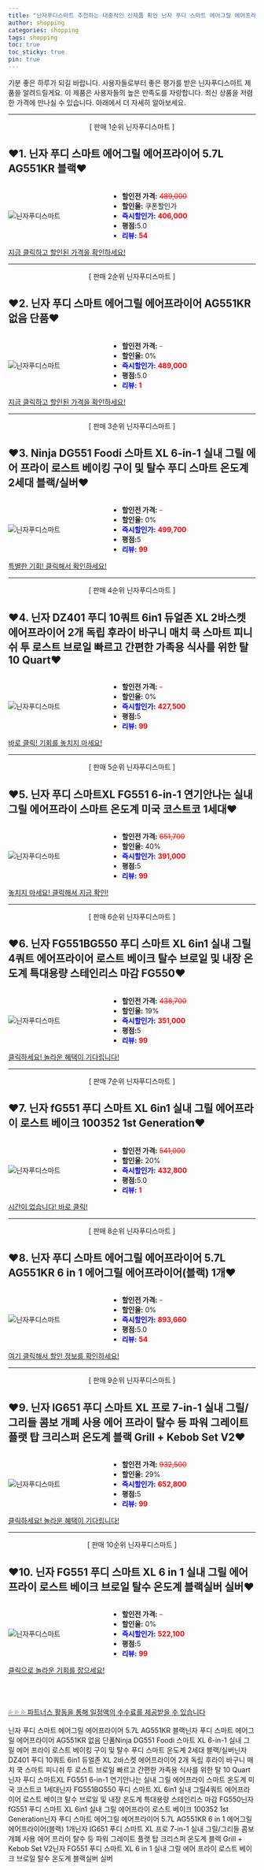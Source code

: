 ```yaml
---
title: "닌자푸디스마트 추천하는 대중적인 신제품 확인 닌자 푸디 스마트 에어그릴 에어프라이어"
author: shopping
categories: shopping
tags: shopping
toc: true
toc_sticky: true
pin: true
---
```

기분 좋은 하루가 되길 바랍니다. 사용자들로부터 좋은 평가를 받은 닌자푸디스마트 제품을 알려드릴게요. 이 제품은 사용자들의 높은 만족도를 자랑합니다. 최신 상품을 저렴한 가격에 만나실 수 있습니다. 아래에서 더 자세히 알아보세요.

---
<p class="toplist" style="margin: 0 auto; display: block; width: fit-content;">[ 판매 1순위 닌자푸디스마트 ]</p>

<h2><strong>❤️1. 닌자 푸디 스마트 에어그릴 에어프라이어 5.7L AG551KR 블랙❤️</strong></h2>

<div style="display: flex; align-items: center;">
    <div style="flex: 0.4;">
        <img src="https://thumbnail9.coupangcdn.com/thumbnails/remote/230x230ex/image/retail/images/2024/03/14/17/5/374b0fce-6e8d-454c-84bc-f939ff42d700.jpg" alt="닌자푸디스마트" style="max-width: 100%;">
    </div>
    <div style="flex: 0.6; margin-left: 10px;">
        <ul>
            <li><strong>할인전 가격:</strong> <del style="color: red;">489,000</del></li>
            <li><strong>할인율:</strong> 쿠폰할인가</li>
            <li><span style='color:blue'><strong>즉시할인가:</strong></span> <span style='color:red'><strong>406,000</strong></span></li>
            <li><strong>평점:</strong>5.0</li>
            <li><span style='color:blue'><strong>리뷰:</strong></span> <span style='color:red'><strong>54</strong></span></li>
        </ul>
    </div>
</div>
<div class="center">
    <a href="https://William4Davisa.github.io?lptag=AF9450613&subid=githubio&pageKey=7959315674&traceid=V0-153&itemId=22002522180&vendorItemId=89050036796" class="myButton">
        지금 클릭하고 할인된 가격을 확인하세요!
    </a>
</div>


---
<p class="toplist" style="margin: 0 auto; display: block; width: fit-content;">[ 판매 2순위 닌자푸디스마트 ]</p>

<h2><strong>❤️2. 닌자 푸디 스마트 에어그릴 에어프라이어 AG551KR 없음 단품❤️</strong></h2>

<div style="display: flex; align-items: center;">
    <div style="flex: 0.4;">
        <img src="https://thumbnail7.coupangcdn.com/thumbnails/remote/230x230ex/image/vendor_inventory/26df/b62e914c2b7e76b2f209f3289b10b608aded45f3f01f62e14f20a039dccb.jpg" alt="닌자푸디스마트" style="max-width: 100%;">
    </div>
    <div style="flex: 0.6; margin-left: 10px;">
        <ul>
            <li><strong>할인전 가격:</strong> <del style="color: red;">-</del></li>
            <li><strong>할인율:</strong> 0%</li>
            <li><span style='color:blue'><strong>즉시할인가:</strong></span> <span style='color:red'><strong>489,000</strong></span></li>
            <li><strong>평점:</strong>5.0</li>
            <li><span style='color:blue'><strong>리뷰:</strong></span> <span style='color:red'><strong>1</strong></span></li>
        </ul>
    </div>
</div>
<div class="center">
    <a href="https://William4Davisa.github.io?lptag=AF9450613&subid=githubio&pageKey=7836118408&traceid=V0-153&itemId=21320687751&vendorItemId=88386118639" class="myButton">
        지금 클릭하고 할인된 가격을 확인하세요!
    </a>
</div>


---
<p class="toplist" style="margin: 0 auto; display: block; width: fit-content;">[ 판매 3순위 닌자푸디스마트 ]</p>

<h2><strong>❤️3. Ninja DG551 Foodi 스마트 XL 6-in-1 실내 그릴 에어 프라이 로스트 베이킹 구이 및 탈수 푸디 스마트 온도계 2세대 블랙/실버❤️</strong></h2>

<div style="display: flex; align-items: center;">
    <div style="flex: 0.4;">
        <img src="https://thumbnail9.coupangcdn.com/thumbnails/remote/230x230ex/image/vendor_inventory/92cf/2e8c4b583b8e02121e1b181aa7190096aed84778b6d8f735c182a580c8d9.jpg" alt="닌자푸디스마트" style="max-width: 100%;">
    </div>
    <div style="flex: 0.6; margin-left: 10px;">
        <ul>
            <li><strong>할인전 가격:</strong> <del style="color: red;">-</del></li>
            <li><strong>할인율:</strong> 0%</li>
            <li><span style='color:blue'><strong>즉시할인가:</strong></span> <span style='color:red'><strong>499,700</strong></span></li>
            <li><strong>평점:</strong>5</li>
            <li><span style='color:blue'><strong>리뷰:</strong></span> <span style='color:red'><strong>99</strong></span></li>
        </ul>
    </div>
</div>
<div class="center">
    <a href="https://William4Davisa.github.io?lptag=AF9450613&subid=githubio&pageKey=8251979066&traceid=V0-153&itemId=23758720881&vendorItemId=90783156155" class="myButton">
        특별한 기회! 클릭해서 확인하세요!
    </a>
</div>


---
<p class="toplist" style="margin: 0 auto; display: block; width: fit-content;">[ 판매 4순위 닌자푸디스마트 ]</p>

<h2><strong>❤️4. 닌자 DZ401 푸디 10쿼트 6in1 듀얼존 XL 2바스켓 에어프라이어 2개 독립 후라이 바구니 매치 쿡 스마트 피니쉬 투 로스트 브로일 빠르고 간편한 가족용 식사를 위한 탈 10 Quart❤️</strong></h2>

<div style="display: flex; align-items: center;">
    <div style="flex: 0.4;">
        <img src="https://thumbnail7.coupangcdn.com/thumbnails/remote/230x230ex/image/vendor_inventory/2643/f0034c3ce8067c3f6f373bfd5cabc47d8d78c169195d27aa2c116c965312.jpg" alt="닌자푸디스마트" style="max-width: 100%;">
    </div>
    <div style="flex: 0.6; margin-left: 10px;">
        <ul>
            <li><strong>할인전 가격:</strong> <del style="color: red;">-</del></li>
            <li><strong>할인율:</strong> 0%</li>
            <li><span style='color:blue'><strong>즉시할인가:</strong></span> <span style='color:red'><strong>427,500</strong></span></li>
            <li><strong>평점:</strong>5</li>
            <li><span style='color:blue'><strong>리뷰:</strong></span> <span style='color:red'><strong>99</strong></span></li>
        </ul>
    </div>
</div>
<div class="center">
    <a href="https://William4Davisa.github.io?lptag=AF9450613&subid=githubio&pageKey=7715965883&traceid=V0-153&itemId=20695265376&vendorItemId=90777770855" class="myButton">
        바로 클릭! 기회를 놓치지 마세요!
    </a>
</div>


---
<p class="toplist" style="margin: 0 auto; display: block; width: fit-content;">[ 판매 5순위 닌자푸디스마트 ]</p>

<h2><strong>❤️5. 닌자 푸디 스마트XL FG551 6-in-1 연기안나는 실내 그릴 에어프라이 스마트 온도계 미국 코스트코 1세대❤️</strong></h2>

<div style="display: flex; align-items: center;">
    <div style="flex: 0.4;">
        <img src="https://thumbnail8.coupangcdn.com/thumbnails/remote/230x230ex/image/vendor_inventory/c47e/d5e016a3a86252b72e9492e443e8faaec50fd59482a339c8ab83c8f539b3.jpg" alt="닌자푸디스마트" style="max-width: 100%;">
    </div>
    <div style="flex: 0.6; margin-left: 10px;">
        <ul>
            <li><strong>할인전 가격:</strong> <del style="color: red;">651,700</del></li>
            <li><strong>할인율:</strong> 40%</li>
            <li><span style='color:blue'><strong>즉시할인가:</strong></span> <span style='color:red'><strong>391,000</strong></span></li>
            <li><strong>평점:</strong>5</li>
            <li><span style='color:blue'><strong>리뷰:</strong></span> <span style='color:red'><strong>99</strong></span></li>
        </ul>
    </div>
</div>
<div class="center">
    <a href="https://William4Davisa.github.io?lptag=AF9450613&subid=githubio&pageKey=7406750162&traceid=V0-153&itemId=19181908184&vendorItemId=86299741285" class="myButton">
        놓치지 마세요! 클릭해서 지금 확인!
    </a>
</div>


---
<p class="toplist" style="margin: 0 auto; display: block; width: fit-content;">[ 판매 6순위 닌자푸디스마트 ]</p>

<h2><strong>❤️6. 닌자 FG551BG550 푸디 스마트 XL 6in1 실내 그릴4쿼트 에어프라이어 로스트 베이크 탈수 브로일 및 내장 온도계 특대용량 스테인리스 마감 FG550❤️</strong></h2>

<div style="display: flex; align-items: center;">
    <div style="flex: 0.4;">
        <img src="https://thumbnail9.coupangcdn.com/thumbnails/remote/230x230ex/image/vendor_inventory/796b/b655fc7b70fa4fd28c21e1fcc30742e2c18b6bad4fc3ac8953abfcc1c43f.jpg" alt="닌자푸디스마트" style="max-width: 100%;">
    </div>
    <div style="flex: 0.6; margin-left: 10px;">
        <ul>
            <li><strong>할인전 가격:</strong> <del style="color: red;">438,700</del></li>
            <li><strong>할인율:</strong> 19%</li>
            <li><span style='color:blue'><strong>즉시할인가:</strong></span> <span style='color:red'><strong>351,000</strong></span></li>
            <li><strong>평점:</strong>5</li>
            <li><span style='color:blue'><strong>리뷰:</strong></span> <span style='color:red'><strong>99</strong></span></li>
        </ul>
    </div>
</div>
<div class="center">
    <a href="https://William4Davisa.github.io?lptag=AF9450613&subid=githubio&pageKey=7902141095&traceid=V0-153&itemId=21658868130&vendorItemId=89294883240" class="myButton">
        클릭하세요! 놀라운 혜택이 기다립니다!
    </a>
</div>


---
<p class="toplist" style="margin: 0 auto; display: block; width: fit-content;">[ 판매 7순위 닌자푸디스마트 ]</p>

<h2><strong>❤️7. 닌자 fG551 푸디 스마트 XL 6in1 실내 그릴 에어프라이 로스트 베이크 100352 1st Generation❤️</strong></h2>

<div style="display: flex; align-items: center;">
    <div style="flex: 0.4;">
        <img src="https://thumbnail7.coupangcdn.com/thumbnails/remote/230x230ex/image/vendor_inventory/26f8/e68b99b2cfe6b9be2a5e65afbfb5c2b452e3746224b569a463b1accd5697.jpg" alt="닌자푸디스마트" style="max-width: 100%;">
    </div>
    <div style="flex: 0.6; margin-left: 10px;">
        <ul>
            <li><strong>할인전 가격:</strong> <del style="color: red;">541,000</del></li>
            <li><strong>할인율:</strong> 20%</li>
            <li><span style='color:blue'><strong>즉시할인가:</strong></span> <span style='color:red'><strong>432,800</strong></span></li>
            <li><strong>평점:</strong>5.0</li>
            <li><span style='color:blue'><strong>리뷰:</strong></span> <span style='color:red'><strong>1</strong></span></li>
        </ul>
    </div>
</div>
<div class="center">
    <a href="https://William4Davisa.github.io?lptag=AF9450613&subid=githubio&pageKey=7403260658&traceid=V0-153&itemId=19166231860&vendorItemId=90741427747" class="myButton">
        시간이 없습니다! 바로 클릭!
    </a>
</div>


---
<p class="toplist" style="margin: 0 auto; display: block; width: fit-content;">[ 판매 8순위 닌자푸디스마트 ]</p>

<h2><strong>❤️8. 닌자 푸디 스마트 에어그릴 에어프라이어 5.7L AG551KR 6 in 1 에어그릴 에어프라이어(블랙) 1개❤️</strong></h2>

<div style="display: flex; align-items: center;">
    <div style="flex: 0.4;">
        <img src="https://thumbnail6.coupangcdn.com/thumbnails/remote/230x230ex/image/vendor_inventory/e8c3/6671164ba69a45c5f1d70d2f12fa5f046046ff07bd5236e3ca3fc91fb5c9.jpg" alt="닌자푸디스마트" style="max-width: 100%;">
    </div>
    <div style="flex: 0.6; margin-left: 10px;">
        <ul>
            <li><strong>할인전 가격:</strong> <del style="color: red;">-</del></li>
            <li><strong>할인율:</strong> 0%</li>
            <li><span style='color:blue'><strong>즉시할인가:</strong></span> <span style='color:red'><strong>893,660</strong></span></li>
            <li><strong>평점:</strong>5.0</li>
            <li><span style='color:blue'><strong>리뷰:</strong></span> <span style='color:red'><strong>54</strong></span></li>
        </ul>
    </div>
</div>
<div class="center">
    <a href="https://William4Davisa.github.io?lptag=AF9450613&subid=githubio&pageKey=7959315674&traceid=V0-153&itemId=23416745907&vendorItemId=90443791716" class="myButton">
        여기 클릭해서 할인 정보를 확인하세요!
    </a>
</div>


---
<p class="toplist" style="margin: 0 auto; display: block; width: fit-content;">[ 판매 9순위 닌자푸디스마트 ]</p>

<h2><strong>❤️9. 닌자 IG651 푸디 스마트 XL 프로 7-in-1 실내 그릴/그리들 콤보 개폐 사용 에어 프라이 탈수 등 파워 그레이트 플랫 탑 크리스퍼 온도계 블랙 Grill + Kebob Set V2❤️</strong></h2>

<div style="display: flex; align-items: center;">
    <div style="flex: 0.4;">
        <img src="https://thumbnail6.coupangcdn.com/thumbnails/remote/230x230ex/image/vendor_inventory/f83c/ba0128077ed1a420834508983fe003f4e00c59d2e03e56f03bb666495c37.jpg" alt="닌자푸디스마트" style="max-width: 100%;">
    </div>
    <div style="flex: 0.6; margin-left: 10px;">
        <ul>
            <li><strong>할인전 가격:</strong> <del style="color: red;">932,500</del></li>
            <li><strong>할인율:</strong> 29%</li>
            <li><span style='color:blue'><strong>즉시할인가:</strong></span> <span style='color:red'><strong>652,800</strong></span></li>
            <li><strong>평점:</strong>5</li>
            <li><span style='color:blue'><strong>리뷰:</strong></span> <span style='color:red'><strong>99</strong></span></li>
        </ul>
    </div>
</div>
<div class="center">
    <a href="https://William4Davisa.github.io?lptag=AF9450613&subid=githubio&pageKey=7612284321&traceid=V0-153&itemId=20163811439&vendorItemId=89179386147" class="myButton">
        클릭하세요! 놀라운 혜택이 기다립니다!
    </a>
</div>


---
<p class="toplist" style="margin: 0 auto; display: block; width: fit-content;">[ 판매 10순위 닌자푸디스마트 ]</p>

<h2><strong>❤️10. 닌자 FG551 푸디 스마트 XL 6 in 1 실내 그릴 에어 프라이 로스트 베이크 브로일 탈수 온도계 블랙실버 실버❤️</strong></h2>

<div style="display: flex; align-items: center;">
    <div style="flex: 0.4;">
        <img src="https://thumbnail7.coupangcdn.com/thumbnails/remote/230x230ex/image/vendor_inventory/26f8/e68b99b2cfe6b9be2a5e65afbfb5c2b452e3746224b569a463b1accd5697.jpg" alt="닌자푸디스마트" style="max-width: 100%;">
    </div>
    <div style="flex: 0.6; margin-left: 10px;">
        <ul>
            <li><strong>할인전 가격:</strong> <del style="color: red;">-</del></li>
            <li><strong>할인율:</strong> 0%</li>
            <li><span style='color:blue'><strong>즉시할인가:</strong></span> <span style='color:red'><strong>522,100</strong></span></li>
            <li><strong>평점:</strong>5</li>
            <li><span style='color:blue'><strong>리뷰:</strong></span> <span style='color:red'><strong>99</strong></span></li>
        </ul>
    </div>
</div>
<div class="center">
    <a href="https://William4Davisa.github.io?lptag=AF9450613&subid=githubio&pageKey=8206248094&traceid=V0-153&itemId=23539290407&vendorItemId=90624309399" class="myButton">
        클릭으로 놀라운 기회를 잡으세요!
    </a>
</div>

<br><br><br>[💦 💦 💦 파트너스 활동을 통해 일정액의 수수료를 제공받을 수 있습니다](https://link.coupang.com/a/bcpT2c)<br><br>닌자 푸디 스마트 에어그릴 에어프라이어 5.7L AG551KR 블랙닌자 푸디 스마트 에어그릴 에어프라이어 AG551KR 없음 단품Ninja DG551 Foodi 스마트 XL 6-in-1 실내 그릴 에어 프라이 로스트 베이킹 구이 및 탈수 푸디 스마트 온도계 2세대 블랙/실버닌자 DZ401 푸디 10쿼트 6in1 듀얼존 XL 2바스켓 에어프라이어 2개 독립 후라이 바구니 매치 쿡 스마트 피니쉬 투 로스트 브로일 빠르고 간편한 가족용 식사를 위한 탈 10 Quart닌자 푸디 스마트XL FG551 6-in-1 연기안나는 실내 그릴 에어프라이 스마트 온도계 미국 코스트코 1세대닌자 FG551BG550 푸디 스마트 XL 6in1 실내 그릴4쿼트 에어프라이어 로스트 베이크 탈수 브로일 및 내장 온도계 특대용량 스테인리스 마감 FG550닌자 fG551 푸디 스마트 XL 6in1 실내 그릴 에어프라이 로스트 베이크 100352 1st Generation닌자 푸디 스마트 에어그릴 에어프라이어 5.7L AG551KR 6 in 1 에어그릴 에어프라이어(블랙) 1개닌자 IG651 푸디 스마트 XL 프로 7-in-1 실내 그릴/그리들 콤보 개폐 사용 에어 프라이 탈수 등 파워 그레이트 플랫 탑 크리스퍼 온도계 블랙 Grill + Kebob Set V2닌자 FG551 푸디 스마트 XL 6 in 1 실내 그릴 에어 프라이 로스트 베이크 브로일 탈수 온도계 블랙실버 실버